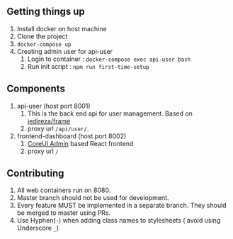 Getting things up
-
1. Install docker on host machine
2. Clone the project
3. `docker-compose up`
4. Creating admin user for api-user
    1. Login to container : `docker-compose exec api-user bash`
    2. Run init script : `npm run first-time-setup`
    
    
Components
-

1. api-user (host port 8001)
    1. This is the back end api for user management. Based on [jedireza/frame](https://github.com/jedireza/frame)
    2. proxy url `/api/user/`.
2. frontend-dashboard (host port 8002)
    1. [CoreUI Admin](https://github.com/mrholek/CoreUI-React) based React frontend
    2. proxy url `/`
    
Contributing
-

1. All web containers run on 8080.
2. Master branch should not be used for development.
3. Every feature MUST be implemented in a separate branch. They should be merged to master using PRs.
4. Use Hyphen(`-`) when adding class names to stylesheets ( avoid using Underscore `_`)